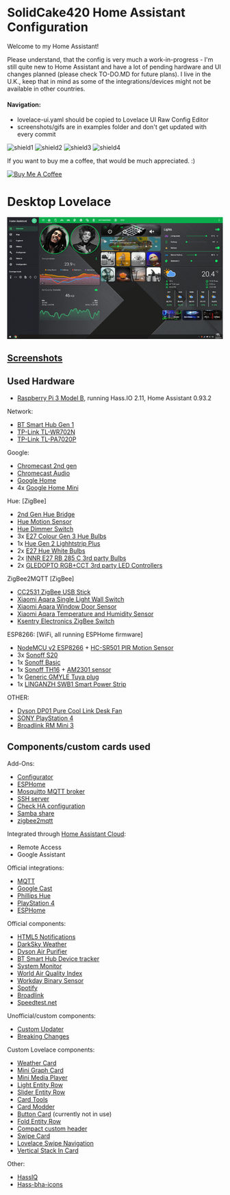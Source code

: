 # SolidCake420 Home Assistant Configuration

Welcome to my Home Assistant!

Please understand, that the config is very much a work-in-progress - I'm still quite new to Home Assistant and have a lot of pending hardware and UI changes planned (please check TO-DO.MD for future plans).
I live in the U.K., keep that in mind as some of the integrations/devices might not be available in other countries. 

#### Navigation:

* lovelace-ui.yaml should be copied to Lovelace UI Raw Config Editor
* screenshots/gifs are in examples folder and don't get updated with every commit

![shield1](https://img.shields.io/badge/Home%20Assistant-0.93.2-green.svg "HA version")
![shield2](https://img.shields.io/github/commit-activity/m/solidcake420/home_assistant.svg "commit-activity")
![shield3](https://img.shields.io/github/last-commit/solidcake420/home_assistant.svg "last-commit")
![shield4](https://img.shields.io/github/stars/solidcake420/home_assistant.svg "stars")

If you want to buy me a coffee, that would be much appreciated. :)

<a href="https://www.buymeacoffee.com/B8KgOCPIb" target="_blank"><img src="https://www.buymeacoffee.com/assets/img/custom_images/orange_img.png" alt="Buy Me A Coffee" style="height: auto !important;width: auto !important;" ></a>

# Desktop Lovelace
![desktop](/example/example_lovelace_pc.gif "Lovelace example on desktop")

## [Screenshots](https://imgur.com/a/ALbkssC)


## Used Hardware

- [Raspberry Pi 3 Model B](https://www.raspberrypi.org/products/raspberry-pi-3-model-b/), running Hass.IO 2.11, Home Assistant 0.93.2
 
Network:

- [BT Smart Hub Gen 1](https://shop.bt.com/products/bt-smart-hub-088138-C6NX.html)
- [TP-Link TL-WR702N](https://www.tp-link.com/uk/home-networking/wifi-router/tl-wr702n/)
- [TP-Link TL-PA7020P](https://www.tp-link.com/uk/home-networking/powerline/tl-pa7020p-kit/)

Google: 

- [Chromecast 2nd gen](https://store.google.com/ph/product/chromecast_2015)
- [Chromecast Audio](https://www.google.com/chromecast/audio/explore/)
- [Google Home](https://store.google.com/product/google_home)
- 4x [Google Home Mini](https://store.google.com/product/google_home_mini)


Hue: [ZigBee]

- [2nd Gen Hue Bridge](https://www2.meethue.com/en-gb/p/hue-bridge/8718696516850)
- [Hue Motion Sensor](https://www2.meethue.com/en-gb/p/hue-motion-sensor/8718696743171)
- [Hue Dimmer Switch](https://www2.meethue.com/en-gb/p/hue-dimmer-switch/8718696743157)
- 3x [E27 Colour Gen 3 Hue Bulbs](https://www2.meethue.com/en-gb/p/hue-white-and-colour-ambience-single-bulb-e27/8718696592984)
- 1x [Hue Gen 2 Lighhtstrip Plus](https://www2.meethue.com/en-gb/p/hue-white-and-colour-ambience-lightstrip-plus-eu-uk-base/7190155PH)
- 2x [E27 Hue White Bulbs](https://www2.meethue.com/en-gb/p/hue-white-dual-pack-e27/8718696729113)
- 2x [INNR E27 RB 285 C 3rd party Bulbs](https://shop.innrlighting.com/en/shop/143/smart-bulb-colour-e27-z3.0)
- 2x [GLEDOPTO RGB+CCT 3rd party LED Controllers](https://www.aliexpress.com/store/product/gledopto-1ID-2ID-rgb-cct-led-controller-ZIGBEE-ZLL-DC12-24V-strip-light-controller-rgbw-cw/3685003_32969239825.html)

ZigBee2MQTT [ZigBee]

- [CC2531 ZigBee USB Stick](https://www.amazon.co.uk/s?k=cc2531)
- [Xiaomi Aqara Single Light Wall Switch](https://xiaomi-mi.com/sockets-and-sensors/aqara-smart-light-wall-switch-zigbee-version-single-key/)
- [Xiaomi Aqara Window Door Sensor](https://xiaomi-mi.com/sockets-and-sensors/xiaomi-aqara-window-door-sensor/)
- [Xiaomi Aqara Temperature and Humidity Sensor](https://xiaomi-mi.com/sockets-and-sensors/aqara-temperature-and-humidity-sensor/)
- [Ksentry Electronics ZigBee Switch](https://ksentry.manufacturer.globalsources.com/si/6008837134660/pdtl/ZigBee-module/1162731630/zigbee-on-off-controller-modules.htm)

ESP8266: [WiFi, all running ESPHome firmware]

- [NodeMCU v2 ESP8266](https://www.aliexpress.com/wholesale?catId=0&initiative_id=SB_20190525164833&SearchText=esp8266+nodemcu+v2) + [HC-SR501 PIR Motion Sensor](https://www.aliexpress.com/item/1pcs-HC-SR501-Adjust-IR-Pyroelectric-Infrared-PIR-Motion-Sensor-Detector-Module-for-arduino-for-raspberry/32733268757.html)
- 3x [Sonoff S20](https://sonoff.itead.cc/en/products/residential/s20-socket)
- 1x [Sonoff Basic](https://sonoff.itead.cc/en/products/sonoff/sonoff-basic)
- 1x [Sonoff TH16](https://sonoff.itead.cc/en/products/sonoff/sonoff-th) + [AM2301 sensor](https://sonoff.itead.cc/en/products/accessories/am2301)
- 1x [Generic GMYLE Tuya plug](https://www.amazon.co.uk/gp/product/B074SXKQRZ)
- 1x [LINGANZH SWB1 Smart Power Strip](https://amazon.co.uk/gp/product/B07FT8TH3W)

OTHER:
- [Dyson DP01 Pure Cool Link Desk Fan](https://www.dyson.com/purifiers/dyson-dp01-pure-cool-link-desk-white-silver.html)
- [SONY PlayStation 4](https://www.sony.co.uk/electronics/playstation-systems/playstation-4)
- [Broadlink RM Mini 3](http://www.ibroadlink.com/rmMini3/)


## Components/custom cards used


Add-Ons:

- [Configurator](https://www.home-assistant.io/addons/configurator/)
- [ESPHome](https://github.com/esphome/hassio)
- [Mosquitto MQTT broker](https://www.home-assistant.io/addons/mosquitto/)
- [SSH server](https://www.home-assistant.io/addons/ssh/)
- [Check HA configuration](https://www.home-assistant.io/addons/check_config/)
- [Samba share](https://www.home-assistant.io/addons/samba/)
- [zigbee2mqtt](https://github.com/danielwelch/hassio-zigbee2mqtt)


Integrated through [Home Assistant Cloud](https://www.home-assistant.io/cloud/):

- Remote Access
- Google Assistant 


Official integrations:

- [MQTT](https://www.home-assistant.io/components/mqtt/)
- [Google Cast](https://www.home-assistant.io/components/cast/)
- [Phillips Hue](https://www.home-assistant.io/components/hue/)
- [PlayStation 4](https://www.home-assistant.io/components/ps4/)
- [ESPHome](https://www.home-assistant.io/components/esphome/)


Official components:

- [HTML5 Notifications](https://www.home-assistant.io/components/html5/)
- [DarkSky Weather](https://www.home-assistant.io/components/weather.darksky/)
- [Dyson Air Purifier](https://www.home-assistant.io/components/dyson/)
- [BT Smart Hub Device tracker](https://www.home-assistant.io/components/bt_smarthub/)
- [System Monitor](https://www.home-assistant.io/components/openhardwaremonitor/)
- [World Air Quality Index](https://www.home-assistant.io/components/waqi/)
- [Workday Binary Sensor](https://www.home-assistant.io/components/workday/)
- [Spotify](https://www.home-assistant.io/components/spotify/)
- [Broadlink](https://www.home-assistant.io/components/broadlink/)
- [Speedtest.net](https://www.home-assistant.io/components/speedtestdotnet/)


Unofficial/custom components:

- [Custom Updater](https://github.com/custom-components/custom_updater)
- [Breaking Changes](https://github.com/custom-components/breaking_changes)


Custom Lovelace components:

- [Weather Card](https://github.com/bramkragten/custom-ui/tree/master/weather-card)
- [Mini Graph Card](https://github.com/kalkih/mini-graph-card)
- [Mini Media Player](https://github.com/kalkih/mini-media-player)
- [Light Entity Row](https://github.com/custom-cards/light-entity-row)
- [Slider Entity Row](https://github.com/thomasloven/lovelace-slider-entity-row)
- [Card Tools](https://github.com/thomasloven/lovelace-card-tools)
- [Card Modder](https://github.com/thomasloven/lovelace-card-modder)
- [Button Card](https://github.com/custom-cards/button-card) (currently not in use)
- [Fold Entity Row](https://github.com/thomasloven/lovelace-fold-entity-row)
- [Compact custom header](https://github.com/maykar/compact-custom-header)
- [Swipe Card](https://github.com/bramkragten/custom-ui/tree/master/swipe-card)
- [Lovelace Swipe Navigation](https://github.com/maykar/lovelace-swipe-navigation)
- [Vertical Stack In Card](https://github.com/custom-cards/vertical-stack-in-card)

Other:

- [HassIQ](https://github.com/alanfischer/hassiq)
- [Hass-bha-icons](https://github.com/hulkhaugen/hass-bha-icons)
